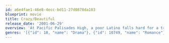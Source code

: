 ```yaml
---
id: a6e4fae1-46e8-4ecc-bd11-27d0878da103
blueprint: movie
title: Crazy/Beautiful
release_date: '2001-06-29'
overview: 'At Pacific Palisades High, a poor Latino falls hard for a troubled girl from the affluent neighborhood.'
genres: '[{"id": 18, "name": "Drama"}, {"id": 10749, "name": "Romance"}]'
---
```

